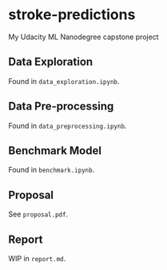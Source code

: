 # stroke-predictions

My Udacity ML Nanodegree capstone project

## Data Exploration

Found in `data_exploration.ipynb`.

## Data Pre-processing

Found in `data_preprocessing.ipynb`.

## Benchmark Model

Found in `benchmark.ipynb`.

## Proposal

See `proposal.pdf`.

## Report

WIP in `report.md`.
